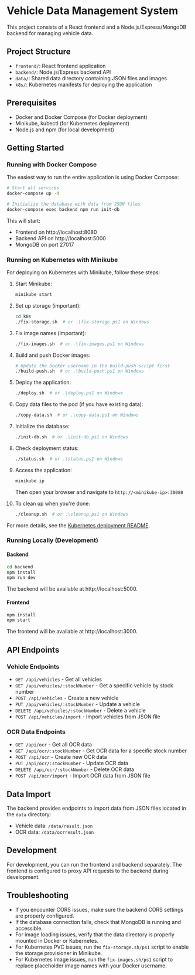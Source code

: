 # Vehicle Data Management System

This project consists of a React frontend and a Node.js/Express/MongoDB backend for managing vehicle data.

## Project Structure

- `frontend/`: React frontend application
- `backend/`: Node.js/Express backend API
- `data/`: Shared data directory containing JSON files and images
- `k8s/`: Kubernetes manifests for deploying the application

## Prerequisites

- Docker and Docker Compose (for Docker deployment)
- Minikube, kubectl (for Kubernetes deployment)
- Node.js and npm (for local development)

## Getting Started

### Running with Docker Compose

The easiest way to run the entire application is using Docker Compose:

```bash
# Start all services
docker-compose up -d

# Initialize the database with data from JSON files
docker-compose exec backend npm run init-db
```

This will start:
- Frontend on http://localhost:8080
- Backend API on http://localhost:5000
- MongoDB on port 27017

### Running on Kubernetes with Minikube

For deploying on Kubernetes with Minikube, follow these steps:

1. Start Minikube:
   ```bash
   minikube start
   ```

2. Set up storage (important):
   ```bash
   cd k8s
   ./fix-storage.sh  # or .\fix-storage.ps1 on Windows
   ```

3. Fix image names (important):
   ```bash
   ./fix-images.sh  # or .\fix-images.ps1 on Windows
   ```

4. Build and push Docker images:
   ```bash
   # Update the Docker username in the build-push script first
   ./build-push.sh  # or .\build-push.ps1 on Windows
   ```

5. Deploy the application:
   ```bash
   ./deploy.sh  # or .\deploy.ps1 on Windows
   ```

6. Copy data files to the pod (if you have existing data):
   ```bash
   ./copy-data.sh  # or .\copy-data.ps1 on Windows
   ```

7. Initialize the database:
   ```bash
   ./init-db.sh  # or .\init-db.ps1 on Windows
   ```

8. Check deployment status:
   ```bash
   ./status.sh  # or .\status.ps1 on Windows
   ```

9. Access the application:
   ```bash
   minikube ip
   ```
   Then open your browser and navigate to `http://<minikube-ip>:30080`

10. To clean up when you're done:
    ```bash
    ./cleanup.sh  # or .\cleanup.ps1 on Windows
    ```

For more details, see the [Kubernetes deployment README](k8s/README.md).

### Running Locally (Development)

#### Backend

```bash
cd backend
npm install
npm run dev
```

The backend will be available at http://localhost:5000.

#### Frontend

```bash
npm install
npm start
```

The frontend will be available at http://localhost:3000.

## API Endpoints

### Vehicle Endpoints

- `GET /api/vehicles` - Get all vehicles
- `GET /api/vehicles/:stockNumber` - Get a specific vehicle by stock number
- `POST /api/vehicles` - Create a new vehicle
- `PUT /api/vehicles/:stockNumber` - Update a vehicle
- `DELETE /api/vehicles/:stockNumber` - Delete a vehicle
- `POST /api/vehicles/import` - Import vehicles from JSON file

### OCR Data Endpoints

- `GET /api/ocr` - Get all OCR data
- `GET /api/ocr/:stockNumber` - Get OCR data for a specific stock number
- `POST /api/ocr` - Create new OCR data
- `PUT /api/ocr/:stockNumber` - Update OCR data
- `DELETE /api/ocr/:stockNumber` - Delete OCR data
- `POST /api/ocr/import` - Import OCR data from JSON file

## Data Import

The backend provides endpoints to import data from JSON files located in the `data` directory:

- Vehicle data: `/data/result.json`
- OCR data: `/data/ocrresult.json`

## Development

For development, you can run the frontend and backend separately. The frontend is configured to proxy API requests to the backend during development.

## Troubleshooting

- If you encounter CORS issues, make sure the backend CORS settings are properly configured.
- If the database connection fails, check that MongoDB is running and accessible.
- For image loading issues, verify that the data directory is properly mounted in Docker or Kubernetes.
- For Kubernetes PVC issues, run the `fix-storage.sh/ps1` script to enable the storage provisioner in Minikube.
- For Kubernetes image issues, run the `fix-images.sh/ps1` script to replace placeholder image names with your Docker username.
